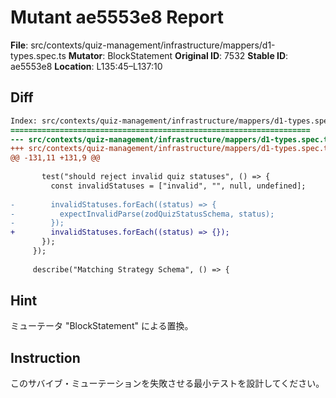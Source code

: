 # Mutant ae5553e8 Report

**File**: src/contexts/quiz-management/infrastructure/mappers/d1-types.spec.ts
**Mutator**: BlockStatement
**Original ID**: 7532
**Stable ID**: ae5553e8
**Location**: L135:45–L137:10

## Diff

```diff
Index: src/contexts/quiz-management/infrastructure/mappers/d1-types.spec.ts
===================================================================
--- src/contexts/quiz-management/infrastructure/mappers/d1-types.spec.ts	original
+++ src/contexts/quiz-management/infrastructure/mappers/d1-types.spec.ts	mutated #7532
@@ -131,11 +131,9 @@
 
       test("should reject invalid quiz statuses", () => {
         const invalidStatuses = ["invalid", "", null, undefined];
 
-        invalidStatuses.forEach((status) => {
-          expectInvalidParse(zodQuizStatusSchema, status);
-        });
+        invalidStatuses.forEach((status) => {});
       });
     });
 
     describe("Matching Strategy Schema", () => {
```

## Hint

ミューテータ "BlockStatement" による置換。

## Instruction

このサバイブ・ミューテーションを失敗させる最小テストを設計してください。
